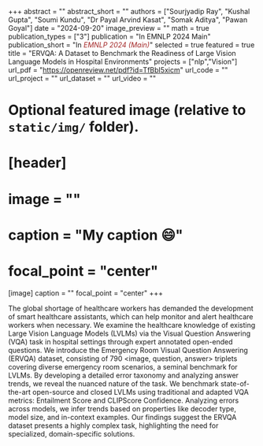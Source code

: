 +++
abstract = ""
abstract_short = ""
authors = ["Sourjyadip Ray", "Kushal Gupta", "Soumi Kundu", "Dr Payal Arvind Kasat", "Somak Aditya", "Pawan Goyal"]
date = "2024-09-20"
image_preview = ""
math = true
publication_types = ["3"]
publication = "In EMNLP 2024 Main"
publication_short = "In <span style='color:brown;'>*EMNLP 2024 (Main)*</span>"
selected = true
featured = true
title = "ERVQA: A Dataset to Benchmark the Readiness of Large Vision Language Models in Hospital Environments"
projects = ["nlp","Vision"]
url_pdf = "https://openreview.net/pdf?id=TfBbI5xicm"
url_code = ""
url_project = ""
url_dataset = ""
url_video = ""


# Optional featured image (relative to `static/img/` folder).
# [header]
# image = ""
# caption = "My caption :smile:"
# focal_point = "center"

[image]
caption = ""
focal_point = "center"
+++

 The global shortage of healthcare workers has demanded the development of smart healthcare assistants, which can help monitor and alert healthcare workers when necessary. We examine the healthcare knowledge of existing Large Vision Language Models (LVLMs) via the Visual Question Answering (VQA) task in hospital settings through expert annotated open-ended questions. We introduce the Emergency Room Visual Question Answering (ERVQA) dataset, consisting of 790 <image, question, answer> triplets covering diverse emergency room scenarios, a seminal benchmark for LVLMs. By developing a detailed error taxonomy and analyzing answer trends, we reveal the nuanced nature of the task. We benchmark state-of-the-art open-source and closed LVLMs using traditional and adapted VQA metrics: Entailment Score and CLIPScore Confidence. Analyzing errors across models, we infer trends based on properties like decoder type, model size, and in-context examples. Our findings suggest the ERVQA dataset presents a highly complex task, highlighting the need for specialized, domain-specific solutions.